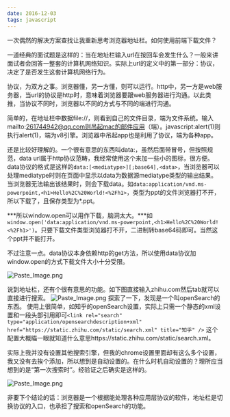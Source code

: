 ```yaml
---
date: 2016-12-03
tags: javascript
---
```


一次偶然的解决方案查找让我重新思考浏览器地址栏。如何使用前端下载文件？

一道经典的面试题是这样的：当在地址栏输入url在按回车会发生什么？一般来讲面试者会回答一整套的计算机网络知识。实际上url的定义中的第一部分：协议，决定了是否发生这套计算机网络行为。

协议，为双方之事。浏览器懂，另一方懂，则可以运行。http中，另一方是web服务器，当url的协议是http时，意味着浏览器要跟web服务器进行沟通。以此类推，当协议不同时，浏览器以不同的方式与不同的端进行沟通。

简单的，在地址栏中数据file://，则看到自己的文件目录，端为文件系统。输入mailto:261744942@qq.com则吊起mac的邮件应用（端）。javascript:alert(1)则执行alert(1)，端为v8引擎。浏览器中吊起app也是利用了协议，端为各种app。

还是比较好理解的。一个很有意思的东西叫data:，虽然后面带冒号，但按照规范，data url属于http协议范畴，我经常使用这个来加一些小的图标，很方便。data协议的格式是这样的`data:[<mediatype>][;base64],<data>`，当浏览器可以处理mediatype时则在页面中显示以data为数据源mediatype类型的输出结果。当浏览器无法输出该结果时，则会下载data。如`data:application/vnd.ms-powerpoint,<h1>Hello%2C%20World!<%2Fh1>`，类型为ppt的文件浏览器打不开，所以下载了，且保存类型为*.ppt。

***所以window.open可以用作下载，脑洞太大。***如`window.open('data:application/vnd.ms-powerpoint,<h1>Hello%2C%20World!<%2Fh1>')`。只要下载文件类型浏览器打不开，二进制转base64码即可。当然这个ppt并不能打开。

不过注意一点。data协议本身依赖http的get方法，所以使用data协议加window.open的方式下载文件大小十分受限。

![Paste_Image.png](http://upload-images.jianshu.io/upload_images/2218079-c16efebcd01344d9.png?imageMogr2/auto-orient/strip%7CimageView2/2/w/1240)

说到地址栏，还有个很有意思的功能。如下图直接输入zhihu.com然后tab就可以直接进行搜索。
![Paste_Image.png](http://upload-images.jianshu.io/upload_images/2218079-f130f5e295fac80d.png?imageMogr2/auto-orient/strip%7CimageView2/2/w/1240)
探索了一下，发现是一个叫openSearch的东西。
使用上很简单，如知乎的openSearch设置，实际上只需一个静态的xml设置和一段头部引用即可`<link rel="search" type="application/opensearchdescription+xml" href="https://static.zhihu.com/static/search.xml" title="知乎" />`
这个配置大概瞄一眼就知道什么意思https://static.zhihu.com/static/search.xml。

实际上我并没有设置其他搜索引擎，但我的chrome设置里面却有这么多个设置，我又没有去挨个添加，所以想到是自动设置的。在什么时机自动设置的？理所应当想到的是“第一次搜索时”。经验证之后确实是这样的。

![Paste_Image.png](http://upload-images.jianshu.io/upload_images/2218079-ae94145ce99bb238.png?imageMogr2/auto-orient/strip%7CimageView2/2/w/1240)


非要下个结论的话：浏览器是一个根据能处理各种应用层协议的软件，地址栏是切换协议的入口，也承担了搜索和openSearch的功能。
